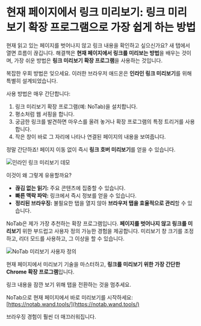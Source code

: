 # 현재 페이지에서 링크 미리보기: 링크 미리보기 확장 프로그램으로 가장 쉽게 하는 방법

현재 읽고 있는 페이지를 벗어나지 않고 링크 내용을 확인하고 싶으신가요? 새 탭에서 열면 흐름이 끊깁니다. 해결책은 **현재 페이지에서 링크를 미리보는 방법**을 배우는 것이며, 가장 쉬운 방법은 **링크 미리보기 확장 프로그램**을 사용하는 것입니다.

복잡한 우회 방법은 잊으세요. 이러한 브라우저 애드온은 **인라인 링크 미리보기**를 위해 특별히 설계되었습니다.

사용 방법은 매우 간단합니다:
1.  링크 미리보기 확장 프로그램(예: NoTab)을 설치합니다.
2.  평소처럼 웹 서핑을 합니다.
3.  궁금한 링크를 발견하면 마우스를 올려 놓거나 확장 프로그램의 특정 트리거를 사용합니다.
4.  작은 창이 바로 그 자리에 나타나 연결된 페이지의 내용을 보여줍니다.

정말 간단하죠! 페이지 이동 없이 즉시 **링크 호버 미리보기**를 얻을 수 있습니다.

![인라인 링크 미리보기 데모](images/notab1.png)

이것이 왜 그렇게 유용할까요?
*   **끊김 없는 읽기:** 주요 콘텐츠에 집중할 수 있습니다.
*   **빠른 맥락 파악:** 링크에서 즉시 정보를 얻을 수 있습니다.
*   **정리된 브라우징:** 불필요한 탭을 열지 않아 **브라우저 탭을 효율적으로 관리**할 수 있습니다.

NoTab은 제가 가장 추천하는 확장 프로그램입니다. **페이지를 벗어나지 않고 링크를 미리보기** 위한 부드럽고 사용자 정의 가능한 경험을 제공합니다. 미리보기 창 크기를 조정하고, 리더 모드를 사용하고, 그 이상을 할 수 있습니다.

![NoTab 미리보기 사용자 정의](images/notab2.png)

현재 페이지에서 미리보기 기술을 마스터하고, **링크를 미리보기 위한 가장 간단한 Chrome 확장 프로그램**입니다.

링크 내용을 잠깐 보기 위해 탭을 전환하는 것을 멈추세요.

NoTab으로 현재 페이지에서 바로 미리보기를 시작하세요: [https://notab.wand.tools/](https://notab.wand.tools/)

브라우징 경험이 훨씬 더 매끄러워집니다.
